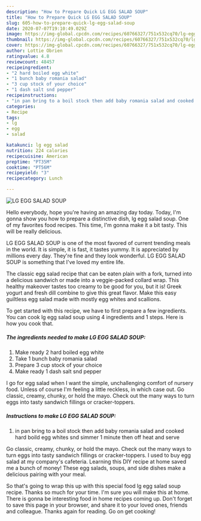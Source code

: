 ```yaml
---
description: "How to Prepare Quick LG EGG SALAD SOUP"
title: "How to Prepare Quick LG EGG SALAD SOUP"
slug: 605-how-to-prepare-quick-lg-egg-salad-soup
date: 2020-07-07T19:10:49.029Z
image: https://img-global.cpcdn.com/recipes/60766327/751x532cq70/lg-egg-salad-soup-recipe-main-photo.jpg
thumbnail: https://img-global.cpcdn.com/recipes/60766327/751x532cq70/lg-egg-salad-soup-recipe-main-photo.jpg
cover: https://img-global.cpcdn.com/recipes/60766327/751x532cq70/lg-egg-salad-soup-recipe-main-photo.jpg
author: Lottie Obrien
ratingvalue: 4.8
reviewcount: 48457
recipeingredient:
- "2 hard boiled egg white"
- "1 bunch baby romania salad"
- "3 cup stock of your choice"
- "1 dash salt snd pepper"
recipeinstructions:
- "in pan bring to a boil stock then add baby romania salad and cooked hard boild egg whites snd simmer 1 minute then off heat and serve"
categories:
- Recipe
tags:
- lg
- egg
- salad

katakunci: lg egg salad 
nutrition: 224 calories
recipecuisine: American
preptime: "PT35M"
cooktime: "PT56M"
recipeyield: "3"
recipecategory: Lunch

---
```



![LG EGG SALAD SOUP](https://img-global.cpcdn.com/recipes/60766327/751x532cq70/lg-egg-salad-soup-recipe-main-photo.jpg)

Hello everybody, hope you're having an amazing day today. Today, I'm gonna show you how to prepare a distinctive dish, lg egg salad soup. One of my favorites food recipes. This time, I'm gonna make it a bit tasty. This will be really delicious.

LG EGG SALAD SOUP is one of the most favored of current trending meals in the world. It is simple, it is fast, it tastes yummy. It is appreciated by millions every day. They're fine and they look wonderful. LG EGG SALAD SOUP is something that I've loved my entire life.

The classic egg salad recipe that can be eaten plain with a fork, turned into a delicious sandwich or made into a veggie-packed collard wrap. This healthy makeover tastes too creamy to be good for you, but it is! Greek yogurt and fresh dill combine to give this great flavor. Make this easy guiltless egg salad made with mostly egg whites and scallions.


To get started with this recipe, we have to first prepare a few ingredients. You can cook lg egg salad soup using 4 ingredients and 1 steps. Here is how you cook that.

<!--inarticleads1-->

##### The ingredients needed to make LG EGG SALAD SOUP:

1. Make ready 2 hard boiled egg white
1. Take 1 bunch baby romania salad
1. Prepare 3 cup stock of your choice
1. Make ready 1 dash salt snd pepper


I go for egg salad when I want the simple, unchallenging comfort of nursery food. Unless of course I&#39;m feeling a little reckless, in which case out. Go classic, creamy, chunky, or hold the mayo. Check out the many ways to turn eggs into tasty sandwich fillings or cracker-toppers. 

<!--inarticleads2-->

##### Instructions to make LG EGG SALAD SOUP:

1. in pan bring to a boil stock then add baby romania salad and cooked hard boild egg whites snd simmer 1 minute then off heat and serve


Go classic, creamy, chunky, or hold the mayo. Check out the many ways to turn eggs into tasty sandwich fillings or cracker-toppers. I used to buy egg salad at my company&#39;s cafeteria. Learning this DIY recipe at home saved me a bunch of money! These egg salads, soups, and side dishes make a delicious pairing with your meal. 

So that's going to wrap this up with this special food lg egg salad soup recipe. Thanks so much for your time. I'm sure you will make this at home. There is gonna be interesting food in home recipes coming up. Don't forget to save this page in your browser, and share it to your loved ones, friends and colleague. Thanks again for reading. Go on get cooking!
